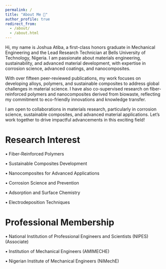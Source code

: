 ```yaml
---
permalink: /
title: "About Me 🧬"
author_profile: true
redirect_from: 
  - /about/
  - /about.html
---
```


Hi, my name is Joshua Atiba, a first-class honors graduate in Mechanical Engineering and the Lead Research Technician at Bells University of Technology, Nigeria. I am passionate about materials engineering, sustainability, and advanced material development, with expertise in corrosion science, advanced coatings, and nanocomposites.

With over fifteen peer-reviewed publications, my work focuses on developing alloys, polymers, and sustainable composites to address global challenges in material science. I have also co-supervised research on fiber-reinforced polymers and nanocomposites derived from biowaste, reflecting my commitment to eco-friendly innovations and knowledge transfer.

I am open to collaborations in materials research, particularly in corrosion science, sustainable composites, and advanced material applications. Let’s work together to drive impactful advancements in this exciting field!




Research Interest
======
• Fiber-Reinforced Polymers    

•	Sustainable Composites Development

•	Nanocomposites for Advanced Applications

• Corrosion Science and Prevention                                

•	Adsorption and Surface Chemistry

• Electrodeposition Techniques                                    




Professional Membership
======
• National Institution of Professional Engineers and Scientists (NIPES) (Associate)  

• Institution of Mechanical Engineers (AMIMECHE) 

• Nigerian Institute of Mechanical Engineers (NiMechE)

 
